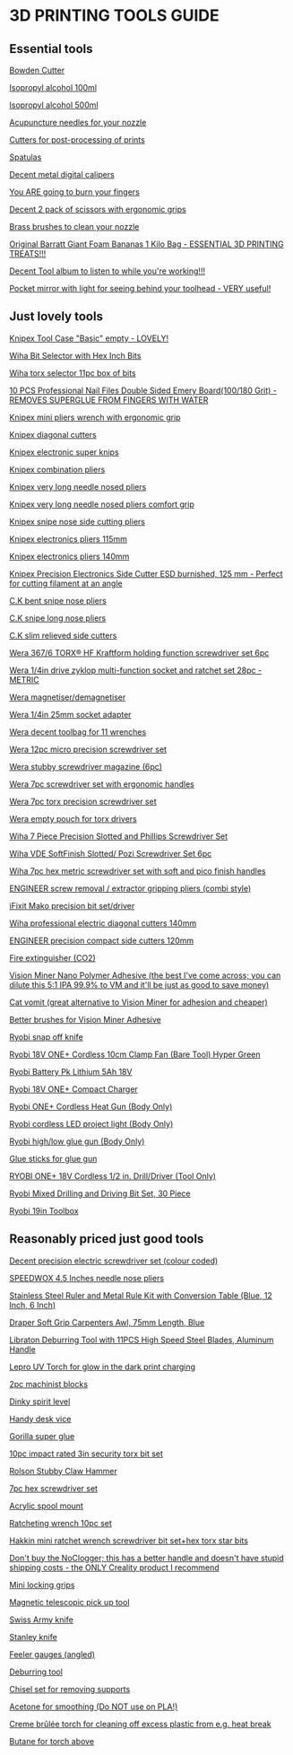 # 3D PRINTING TOOLS GUIDE

## Essential tools

<a href="https://www.amazon.co.uk/gp/product/B015HA1NNA/">Bowden Cutter<a>

<a href="https://www.amazon.co.uk/gp/product/B092TBHDL3/">Isopropyl alcohol 100ml</a>

<a href="https://www.amazon.co.uk/gp/product/B0924X4G9K/">Isopropyl alcohol 500ml</a>

<a href="https://www.amazon.com/Hestya-Printer-Nozzle-Cleaning-Stainless/dp/B078HXTLX8/">Acupuncture needles for your nozzle</a>

<a href="https://www.amazon.co.uk/gp/product/B09S5VF7PC/">Cutters for post-processing of prints</a>

<a href="https://www.amazon.co.uk/gp/product/B075SLTY8B/">Spatulas</a>

<a href="https://www.amazon.co.uk/gp/product/B085ZGTR2P/">Decent metal digital calipers</a>

<a href="https://www.amazon.co.uk/gp/product/B071QXB1BC/">You ARE going to burn your fingers</a>

<a href="https://www.amazon.co.uk/gp/product/B07H4LTQ1D/">Decent 2 pack of scissors with ergonomic grips</a>

<a href="https://www.amazon.co.uk/gp/product/B08D9QH3X3/">Brass brushes to clean your nozzle</a>

<a href="https://amzn.to/3MYJopO">Original Barratt Giant Foam Bananas 1 Kilo Bag - ESSENTIAL 3D PRINTING TREATS!!!</a>

<a href="https://www.amazon.co.uk/gp/product/B07ZW9PY6B/">Decent Tool album to listen to while you're working!!!</a>

<a href="https://www.amazon.co.uk/dp/B09XQKQNQK/">Pocket mirror with light for seeing behind your toolhead - VERY useful!</a>

## Just lovely tools

<a href="https://www.amazon.co.uk/gp/product/B000R2C9EG/">Knipex Tool Case "Basic" empty - LOVELY!</a>

<a href="https://www.amazon.co.uk/dp/B001URYIFK">Wiha Bit Selector with Hex Inch Bits</a>

<a href="https://www.amazon.co.uk/dp/B001US4RMI/">Wiha torx selector 11pc box of bits</a>

<a href="https://www.amazon.co.uk/dp/B077PMWLBM">10 PCS Professional Nail Files Double Sided Emery Board(100/180 Grit) - REMOVES SUPERGLUE FROM FINGERS WITH WATER</a>

<a href="https://www.amazon.co.uk/gp/product/B005EXOK0Y/">Knipex mini pliers wrench with ergonomic grip</a>

<a href="https://www.amazon.co.uk/gp/product/B0001D8PE4/">Knipex diagonal cutters</a>

<a href="https://www.amazon.co.uk/gp/product/B0001P0CI4/">Knipex electronic super knips</a>

<a href="https://www.amazon.co.uk/gp/product/B0001D9J2G/">Knipex combination pliers</a>

<a href="https://www.amazon.co.uk/gp/product/B002UU3R7Q">Knipex very long needle nosed pliers</a>

<a href="https://www.primetools.co.uk/product/knipex-31-15-160-flat-nose-pliers-needle-nose-pliers-multi-component-grips-chrome-plated-160mm/">Knipex very long needle nosed pliers comfort grip</a>

<a href="https://www.amazon.co.uk/dp/B00182TGFO">Knipex snipe nose side cutting pliers</a>

<a href="https://www.amazon.co.uk/gp/product/B0001P0C1G/">Knipex electronics pliers 115mm</a>

<a href="https://www.amazon.co.uk/gp/product/B003RWS9I8/">Knipex electronics pliers 140mm</a>

<a href="https://amzn.to/3K4RMDv">Knipex Precision Electronics Side Cutter ESD burnished, 125 mm - Perfect for cutting filament at an angle</a>

<a href="https://www.amazon.co.uk/gp/product/B00W1MKTGU/">C.K bent snipe nose pliers</a>

<a href="https://www.amazon.co.uk/gp/product/B00W1OEBWG/">C.K snipe long nose pliers</a>

<a href="https://www.amazon.co.uk/gp/product/B00W1MLOGY/">C.K slim relieved side cutters</a>

<a href="https://www.amazon.co.uk/dp/B000ZEFODO">Wera 367/6 TORX® HF Kraftform holding function screwdriver set 6pc</a>

<a href="https://www.amazon.co.uk/gp/product/B00IMF1CDO/">Wera 1/4in drive zyklop multi-function socket and ratchet set 28pc - METRIC</a>

<a href="https://www.amazon.co.uk/gp/product/B09TL2LSCL/">Wera magnetiser/demagnetiser</a>

<a href="https://www.amazon.co.uk/gp/product/B06XW33DSN/">Wera 1/4in 25mm socket adapter</a>

<a href="https://www.amazon.co.uk/gp/product/B00OHOXF0M/">Wera decent toolbag for 11 wrenches</a>

<a href="https://www.amazon.co.uk/gp/product/B009ODV0PI/">Wera 12pc micro precision screwdriver set</a>

<a href="https://www.amazon.co.uk/dp/B08XTP1LR6/">Wera stubby screwdriver magazine (6pc)</a>

<a href="https://www.amazon.co.uk/gp/product/B08H242SJP/">Wera 7pc screwdriver set with ergonomic handles</a>

<a href="https://www.amazon.co.uk/gp/product/B007ICV4FS/">Wera 7pc torx precision screwdriver set</a>

<a href="https://www.amazon.co.uk/gp/product/B0155KZV5S/">Wera empty pouch for torx drivers</a>

<a href="https://amzn.to/44c6WP4">Wiha 7 Piece Precision Slotted and Phillips Screwdriver Set</a>

<a href="https://amzn.to/42WoFc8">Wiha VDE SoftFinish Slotted/ Pozi Screwdriver Set 6pc</a>

<a href="https://www.amazon.co.uk/gp/product/B000T9W1GI/">Wiha 7pc hex metric screwdriver set with soft and pico finish handles</a>

<a href="https://www.amazon.co.uk/dp/B002L6HJAA/">ENGINEER screw removal / extractor gripping pliers (combi style)</a>

<a href="https://www.amazon.co.uk/gp/product/B0189YWOIO/">iFixit Mako precision bit set/driver</a>

<a href="https://www.amazon.co.uk/gp/product/B07RMWXF4M/">Wiha professional electric diagonal cutters 140mm</a>

<a href="https://www.amazon.co.uk/gp/product/B000TGJSWG/">ENGINEER precision compact side cutters 120mm</a>

<a href="https://www.amazon.co.uk/gp/product/B00NPWP6GI/">Fire extinguisher (CO2)</a>

<a href="https://visionminer.com/products/nano-polymer-adhesive">Vision Miner Nano Polymer Adhesive (the best I've come across; you can dilute this 5:1 IPA 99.9% to VM and it'll be just as good to save money)</a>

<a href="https://www.printyplease.uk/Accessories/CV120">Cat vomit (great alternative to Vision Miner for adhesion and cheaper)</a>

<a href="https://www.amazon.co.uk/gp/product/B0052UN1JA/">Better brushes for Vision Miner Adhesive</a>

<a href="https://amzn.to/3pm9RpF">Ryobi snap off knife</a>

<a href="https://amzn.to/3Xk5Y15">Ryobi 18V ONE+ Cordless 10cm Clamp Fan (Bare Tool) Hyper Green</a>

<a href="https://www.amazon.co.uk/gp/product/B0117BTDT4/">Ryobi Battery Pk Lithium 5Ah 18V</a>

<a href="https://www.amazon.co.uk/gp/product/B07124RR3T/">Ryobi 18V ONE+ Compact Charger</a>

<a href="https://www.amazon.co.uk/gp/product/B07NQPLV5G/">Ryobi ONE+ Cordless Heat Gun (Body Only)</a>

<a href="https://www.amazon.co.uk/gp/product/B07QGRC18G/">Ryobi cordless LED project light (Body Only)</a>

<a href="https://www.amazon.co.uk/gp/product/B08YKCSHR4/">Ryobi high/low glue gun (Body Only)</a>

<a href="https://www.amazon.co.uk/gp/product/B075K76SHF/">Glue sticks for glue gun</a>

<a href="https://amzn.to/3WSFSSx">RYOBI ONE+ 18V Cordless 1/2 in. Drill/Driver (Tool Only)</a>

<a href="https://amzn.to/43MWmxP">Ryobi Mixed Drilling and Driving Bit Set, 30 Piece</a>

<a href="https://amzn.to/3rzQk5T">Ryobi 19in Toolbox</a>
  
## Reasonably priced just good tools

<a href="https://vi.aliexpress.com/item/1005006860810567.html">Decent precision electric screwdriver set (colour coded)</a>

<a href="https://www.amazon.co.uk/dp/B0BSL4CQL5">SPEEDWOX 4.5 Inches needle nose pliers</a>

<a href="https://www.amazon.co.uk/dp/B0888HD7YZ">Stainless Steel Ruler and Metal Rule Kit with Conversion Table (Blue, 12 Inch, 6 Inch)</a>

<a href="https://www.amazon.co.uk/dp/B0108A492G">Draper Soft Grip Carpenters Awl, 75mm Length, Blue</a>

<a href="https://amzn.to/3CLbS1Q">Libraton Deburring Tool with 11PCS High Speed Steel Blades, Aluminum Handle</a>

<a href="https://amzn.to/43ZZve7">Lepro UV Torch for glow in the dark print charging</a>

<a href="https://www.amazon.co.uk/gp/product/B07NY218RY/">2pc machinist blocks</a>

<a href="https://www.amazon.co.uk/gp/product/B003UAT6KW/">Dinky spirit level</a>

<a href="https://www.amazon.co.uk/dp/B001O51JCS/">Handy desk vice</a>

<a href="https://www.amazon.co.uk/dp/B003CT4XT0/">Gorilla super glue</a>

<a href="https://www.amazon.co.uk/gp/product/B086K2DDS8/">10pc impact rated 3in security torx bit set</a>

<a href="https://www.amazon.co.uk/gp/product/B00JITHXRM/">Rolson Stubby Claw Hammer</a>

<a href="https://www.amazon.co.uk/gp/product/B0854KM5PB/">7pc hex screwdriver set</a>

<a href="https://www.amazon.co.uk/gp/product/B07872RX7G">Acrylic spool mount</a>

<a href="https://www.amazon.co.uk/gp/product/B07W7TPJ3X/">Ratcheting wrench 10pc set</a>

<a href="https://www.amazon.co.uk/gp/product/B073WWCW4W/">Hakkin mini ratchet wrench screwdriver bit set+hex torx star bits</a>

<a href="https://www.amazon.com/dp/B0D3FD43W7/">Don't buy the NoClogger; this has a better handle and doesn't have stupid shipping costs - the ONLY Creality product I recommend</a>

<a href="https://www.amazon.co.uk/gp/product/B074XF9HL3/">Mini locking grips</a>

<a href="https://www.amazon.co.uk/gp/product/B001I78SK8/">Magnetic telescopic pick up tool</a>

<a href="https://www.amazon.co.uk/gp/product/B0001GS19K/">Swiss Army knife</a>

<a href="https://www.amazon.co.uk/gp/product/B000X2CYN6/">Stanley knife</a>

<a href="https://www.amazon.co.uk/gp/product/B07K8KQH47/">Feeler gauges (angled)</a>

<a href="https://www.amazon.co.uk/gp/product/B07RHZ7T5C/">Deburring tool</a>

<a href="https://www.amazon.co.uk/gp/product/B07353DB6L/">Chisel set for removing supports</a>

<a href="https://www.amazon.co.uk/gp/product/B087M84WR7/">Acetone for smoothing (Do NOT use on PLA!)</a>

<a href="https://www.amazon.co.uk/gp/product/B07L8YPYQK/">Creme brûlée torch for cleaning off excess plastic from e.g. heat break</a>

<a href="https://www.amazon.co.uk/gp/product/B00CX3L8IA/">Butane for torch above</a>
